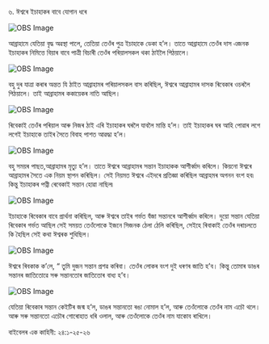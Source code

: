 ৬. ঈশ্বৰে ইচাহাকৰ বাবে যোগান ধৰে

![OBS Image](https://cdn.door43.org/obs/jpg/360px/obs-en-06-01.jpg)

আব্ৰাহামে যেতিয়া বৃদ্ধ অৱস্থা পালে, তেতিয়া তেওঁৰ পুত্ৰ ইচাহাকে ডেকা হ’ল। তাতে আব্ৰাহামে তেওঁৰ দাস এজনক ইচাহাকৰ নিমিত্তে বিয়াৰ বাবে পাত্ৰী বিচাৰী তেওঁৰ পৰিয়ালসকল থকা ঠাইলৈ পিঠয়ালে। 

![OBS Image](https://cdn.door43.org/obs/jpg/360px/obs-en-06-02.jpg)

 বহু দুৰ যাত্ৰা কৰাৰ অন্তত যি ঠাইত আব্ৰাহামৰ পৰিয়ালসকল বাস কৰিছিল, ঈশ্বৰে আব্ৰাহামৰ দাসক ৰিবেকাৰ ওচৰলৈ পিঠয়ালে। তাই আব্ৰাহামৰ ককায়েকৰ নাতি আছিল। 

![OBS Image](https://cdn.door43.org/obs/jpg/360px/obs-en-06-03.jpg)

ৰিবেকাই তেওঁৰ পৰিয়াল আৰু নিজৰ ঠাই এৰি ইচাহাকৰ ঘৰলৈ যাবলৈ মান্তি হ’ল। তাই ইচাহাকৰ ঘৰ আহি পোৱাৰ লগে লগেই ইচাহাকে তাইৰ সৈতে বিবাহ পাশত আৱদ্ধা হ’ল। 

![OBS Image](https://cdn.door43.org/obs/jpg/360px/obs-en-06-04.jpg)

বহু সময়ৰ পাছত,আব্ৰাহামৰ মৃত্যু হ’ল। তাতে ঈশ্বৰে আব্ৰাহামৰ সন্তান ইচাহাকক আশীৰ্ব্বাদ কৰিলে। কিয়নো ঈশ্বৰে আব্ৰাহামৰ সৈতে এক নিয়ম স্থাপন কৰিছিল। সেই নিয়মত ঈশ্বৰে এইদৰে প্ৰতিজ্ঞা কৰিছিল আব্ৰাহমৰ অগনন বংশ হব৷ কিন্তু ইচাহাকৰ পত্নী ৰেবেকাই সন্তান হোৱা নাছিল৷

![OBS Image](https://cdn.door43.org/obs/jpg/360px/obs-en-06-05.jpg)

ইচাহাকে ৰিবেকাৰ বাবে প্ৰাৰ্থনা কৰিছিল, আৰু ঈশ্বৰে তাইৰ গৰ্ভত যঁজা সন্তানৰে আশীৰ্ব্বাদ কৰিলে। দুয়ো সন্তান যেতিয়া ৰিবেকাৰ গৰ্ভত আছিল সেই সময়ত তেওঁলোকে ইজনে সিজনক ঠেলা ঠেলি কৰিছিল, সেইহে ৰিবাকাই তেওঁৰ দৰাচলতে কি হৈছিল সেই কথা ঈশ্বৰক শুধিছিল।  

![OBS Image](https://cdn.door43.org/obs/jpg/360px/obs-en-06-06.jpg)

ঈশ্বৰে ৰিবকাক ক’লে, “ তুমি দুজন সন্তান প্ৰশৱ কৰিবা। তেওঁৰ লোকৰ বংশ দুই ধৰণৰ জাতি হ’ব। কিন্তু তোমাৰ ডাঙৰ সন্তানৰ জাতিতোৱে সৰু সন্তানতোৰ জাতিতোৰ বাধ্য হ’ব।

![OBS Image](https://cdn.door43.org/obs/jpg/360px/obs-en-06-07.jpg)

যেতিয়া ৰিবেকাৰ সন্তান কেইটিৰ জন্ম হ’ল, ডাঙৰ সন্তানতো ৰঙা নোমাল হ’ল, আৰু তেওঁলোকে তেওঁৰ নাম এচৌ থলে। আৰু সৰু সন্তানতো এচৌৰ গোৰোহাত ধৰি ওলাল, আৰু তেওঁলোকে তেওঁৰ নাম যাকোব ৰাখিলে।  

বাইবেলৰ এক কাহিনী: ২৪:১-২৫-২৬

